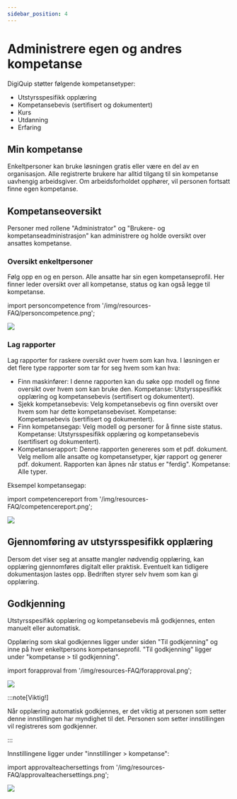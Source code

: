 ```yaml
---
sidebar_position: 4
---
```


# Administrere egen og andres kompetanse

DigiQuip støtter følgende kompetansetyper:

- Utstyrsspesifikk opplæring
- Kompetansebevis (sertifisert og dokumentert)
- Kurs
- Utdanning
- Erfaring

## Min kompetanse

Enkeltpersoner kan bruke løsningen gratis eller være en del av en organisasjon. Alle registrerte brukere har alltid tilgang til sin kompetanse uavhengig arbeidsgiver. Om arbeidsforholdet opphører, vil personen fortsatt finne egen kompetanse.

## Kompetanseoversikt

Personer med rollene "Administrator" og "Brukere- og kompetanseadministrasjon" kan administrere og holde oversikt over ansattes kompetanse.

### Oversikt enkeltpersoner

Følg opp en og en person. Alle ansatte har sin egen kompetanseprofil. Her finner leder oversikt over all kompetanse, status og kan også legge til kompetanse.

import personcompetence from '/img/resources-FAQ/personcompetence.png';

<img src={personcompetence} style={{width:800}} />

### Lag rapporter
Lag rapporter for raskere oversikt over hvem som kan hva. I løsningen er det flere type rapporter som tar for seg hvem som kan hva:

- Finn maskinfører: I denne rapporten kan du søke opp modell og finne oversikt over hvem som kan bruke den. Kompetanse: Utstyrsspesifikk opplæring og kompetansebevis (sertifisert og dokumentert).
- Sjekk kompetansebevis: Velg kompetansebevis og finn oversikt over hvem som har dette kompetansebeviset. Kompetanse: Kompetansebevis (sertifisert og dokumentert).
- Finn kompetansegap: Velg modell og personer for å finne siste status. Kompetanse: Utstyrsspesifikk opplæring og kompetansebevis (sertifisert og dokumentert).
- Kompetanserapport: Denne rapporten genereres som et pdf. dokument. Velg mellom alle ansatte og kompetansetyper, kjør rapport og generer pdf. dokument. Rapporten kan åpnes når status er "ferdig". Kompetanse: Alle typer.

Eksempel kompetansegap:

import competencereport from '/img/resources-FAQ/competencereport.png';

<img src={competencereport} style={{width:800}} />

## Gjennomføring av utstyrsspesifikk opplæring

Dersom det viser seg at ansatte mangler nødvendig opplæring, kan opplæring gjennomføres digitalt eller praktisk. Eventuelt kan tidligere dokumentasjon lastes opp. Bedriften styrer selv hvem som kan gi opplæring.

## Godkjenning

Utstyrsspesifikk opplæring og kompetansebevis må godkjennes, enten manuelt eller automatisk.

Opplæring som skal godkjennes ligger under siden "Til godkjenning" og inne på hver enkeltpersons kompetanseprofil. "Til godkjenning" ligger under "kompetanse > til godkjenning".

import forapproval from '/img/resources-FAQ/forapproval.png';

<img src={forapproval} style={{width:800}} />

:::note[Viktig!]

Når opplæring automatisk godkjennes, er det viktig at personen som setter denne innstillingen har myndighet til det. Personen som setter innstillingen vil registreres som godkjenner.

:::

Innstillingene ligger under "innstillinger > kompetanse":

import approvalteachersettings from '/img/resources-FAQ/approvalteachersettings.png';

<img src={approvalteachersettings} style={{width:800}} />